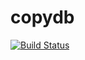 # copydb
[![Build Status](https://travis-ci.org/regeda/copydb.svg?branch=master)](https://travis-ci.org/regeda/copydb)

